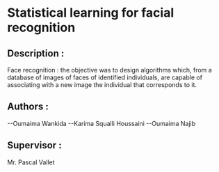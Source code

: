 # Statistical learning for facial recognition

Description : 
-----------------------------------------------
Face recognition : the objective was to design algorithms which, from a database of images of faces of identified individuals,
are capable of associating with a new image the individual that corresponds to it.



Authors : 
-----------------------------------------------
--Oumaima Wankida
--Karima Squalli Houssaini
--Oumaima Najib



Supervisor : 
-----------------------------------------------
Mr. Pascal Vallet

